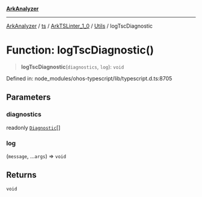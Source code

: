[**ArkAnalyzer**](../../../../../../../../README.md)

***

[ArkAnalyzer](../../../../../../../../globals.md) / [ts](../../../../../README.md) / [ArkTSLinter\_1\_0](../../../README.md) / [Utils](../README.md) / logTscDiagnostic

# Function: logTscDiagnostic()

> **logTscDiagnostic**(`diagnostics`, `log`): `void`

Defined in: node\_modules/ohos-typescript/lib/typescript.d.ts:8705

## Parameters

### diagnostics

readonly [`Diagnostic`](../../../../../interfaces/Diagnostic.md)[]

### log

(`message`, ...`args`) => `void`

## Returns

`void`
